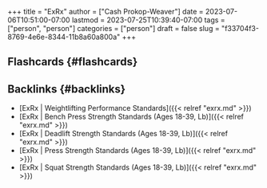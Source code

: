 +++
title = "ExRx"
author = ["Cash Prokop-Weaver"]
date = 2023-07-06T10:51:00-07:00
lastmod = 2023-07-25T10:39:40-07:00
tags = ["person", "person"]
categories = ["person"]
draft = false
slug = "f33704f3-8769-4e6e-8344-11b8a60a800a"
+++

## Flashcards {#flashcards}


## Backlinks {#backlinks}

-   [ExRx | Weightlifting Performance Standards]({{< relref "exrx.md" >}})
-   [ExRx | Bench Press Strength Standards (Ages 18-39, Lb)]({{< relref "exrx.md" >}})
-   [ExRx | Deadlift Strength Standards (Ages 18-39, Lb)]({{< relref "exrx.md" >}})
-   [ExRx | Press Strength Standards (Ages 18-39, Lb)]({{< relref "exrx.md" >}})
-   [ExRx | Squat Strength Standards (Ages 18-39, Lb)]({{< relref "exrx.md" >}})
